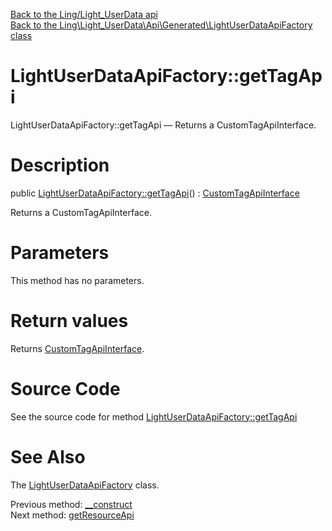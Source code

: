 [Back to the Ling/Light_UserData api](https://github.com/lingtalfi/Light_UserData/blob/master/doc/api/Ling/Light_UserData.md)<br>
[Back to the Ling\Light_UserData\Api\Generated\LightUserDataApiFactory class](https://github.com/lingtalfi/Light_UserData/blob/master/doc/api/Ling/Light_UserData/Api/Generated/LightUserDataApiFactory.md)


LightUserDataApiFactory::getTagApi
================



LightUserDataApiFactory::getTagApi — Returns a CustomTagApiInterface.




Description
================


public [LightUserDataApiFactory::getTagApi](https://github.com/lingtalfi/Light_UserData/blob/master/doc/api/Ling/Light_UserData/Api/Generated/LightUserDataApiFactory/getTagApi.md)() : [CustomTagApiInterface](https://github.com/lingtalfi/Light_UserData/blob/master/doc/api/Ling/Light_UserData/Api/Custom/Interfaces/CustomTagApiInterface.md)




Returns a CustomTagApiInterface.




Parameters
================

This method has no parameters.


Return values
================

Returns [CustomTagApiInterface](https://github.com/lingtalfi/Light_UserData/blob/master/doc/api/Ling/Light_UserData/Api/Custom/Interfaces/CustomTagApiInterface.md).








Source Code
===========
See the source code for method [LightUserDataApiFactory::getTagApi](https://github.com/lingtalfi/Light_UserData/blob/master/Api/Generated/LightUserDataApiFactory.php#L55-L61)


See Also
================

The [LightUserDataApiFactory](https://github.com/lingtalfi/Light_UserData/blob/master/doc/api/Ling/Light_UserData/Api/Generated/LightUserDataApiFactory.md) class.

Previous method: [__construct](https://github.com/lingtalfi/Light_UserData/blob/master/doc/api/Ling/Light_UserData/Api/Generated/LightUserDataApiFactory/__construct.md)<br>Next method: [getResourceApi](https://github.com/lingtalfi/Light_UserData/blob/master/doc/api/Ling/Light_UserData/Api/Generated/LightUserDataApiFactory/getResourceApi.md)<br>

